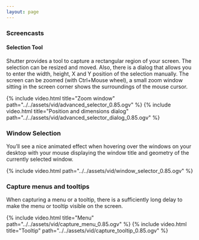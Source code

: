 ```yaml
---
layout: page
---
```

### Screencasts

#### Selection Tool

Shutter provides a tool to capture a rectangular region of your screen. The selection can be resized and moved. Also, there is a dialog that allows you to enter the width, height, X and Y position of the selection manually. The screen can be zoomed (with Ctrl+Mouse wheel), a small zoom window sitting in the screen corner shows the surroundings of the mouse cursor.

{% include video.html title="Zoom window" path="../../assets/vid/advanced_selector_0.85.ogv" %}
{% include video.html title="Position and dimensions dialog" path="../../assets/vid/advanced_selector_dialog_0.85.ogv" %}

### Window Selection

You’ll see a nice animated effect when hovering over the windows on your desktop with your mouse displaying the window title and geometry of the currently selected window.

{% include video.html path="../../assets/vid/window_selector_0.85.ogv" %}

### Capture menus and tooltips

When capturing a menu or a tooltip, there is a sufficiently long delay to make the menu or tooltip visible on the screen.

{% include video.html title="Menu" path="../../assets/vid/capture_menu_0.85.ogv" %}
{% include video.html title="Tooltip" path="../../assets/vid/capture_tooltip_0.85.ogv" %}
